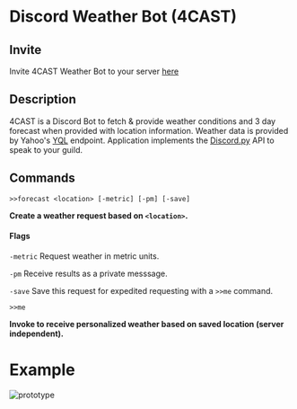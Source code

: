# Discord Weather Bot (4CAST)

## Invite
Invite 4CAST Weather Bot to your server [here](https://discordapp.com/oauth2/authorize?client_id=220798987777605632&scope=bot&permissions=52224)
## Description
4CAST is a Discord Bot to fetch & provide weather conditions and 3 day forecast when provided with location information. Weather data is provided by Yahoo's [YQL](https://developer.yahoo.com/yql/) endpoint. Application implements the [Discord.py](https://github.com/Rapptz/discord.py) API to speak to your guild.
## Commands

```LiveScript
>>forecast <location> [-metric] [-pm] [-save]
```
**Create a weather request based on `<location>`.**

#### Flags
`-metric` Request weather in metric units.

`-pm` Receive results as a private messsage.

`-save` Save this request for expedited requesting with a `>>me` command.

```LiveScript
>>me
``` 
**Invoke to receive personalized weather based on saved location (server independent).**

# Example
![prototype](https://i.gyazo.com/75d89cd86e57a8602c6fccde67386c8f.gif)

